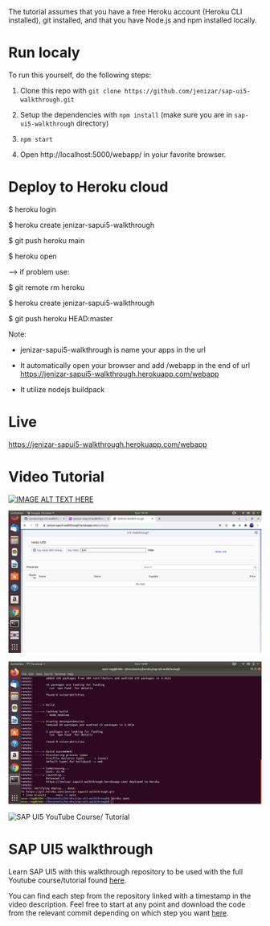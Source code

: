 The tutorial assumes that you have a free Heroku account (Heroku CLI installed), git installed, and that you have Node.js and npm installed locally.

# Run localy

To run this yourself, do the following steps:

1. Clone this repo with `git clone https://github.com/jenizar/sap-ui5-walkthrough.git`

2. Setup the dependencies with `npm install` (make sure you are in `sap-ui5-walkthrough` directory)

3. `npm start`

4. Open http://localhost:5000/webapp/ in yoiur favorite browser.

# Deploy to Heroku cloud

$ heroku login

$ heroku create jenizar-sapui5-walkthrough

$ git push heroku main

$ heroku open

--> if problem use:

$ git remote rm heroku

$ heroku create jenizar-sapui5-walkthrough

$ git push heroku HEAD:master

Note:

- jenizar-sapui5-walkthrough is name your apps in the url

- It automatically open your browser and add /webapp in the end of url https://jenizar-sapui5-walkthrough.herokuapp.com/webapp

- It utilize nodejs buildpack

# Live

https://jenizar-sapui5-walkthrough.herokuapp.com/webapp

# Video Tutorial

[![IMAGE ALT TEXT HERE](http://img.youtube.com/vi/3K-UskBagKg/0.jpg)](http://www.youtube.com/watch?v=3K-UskBagKg)

![alt text](https://github.com/jenizar/sap-ui5-walkthrough/blob/main/Screenshot/Screenshot%20from%202021-12-19%2015-18-09.png)

![alt text](https://github.com/jenizar/sap-ui5-walkthrough/blob/main/Screenshot/Screenshot%20from%202021-12-19%2016-09-08.png)


![SAP UI5 YouTube Course/ Tutorial](https://user-images.githubusercontent.com/19891236/95460237-996b5c00-096c-11eb-9417-b15a384e098c.png)

# SAP UI5 walkthrough

Learn SAP UI5 with this walkthrough repository to be used with the full Youtube course/tutorial found [here](https://youtu.be/mmSB85rWQ3w).
 
You can find each step from the repository linked with a timestamp in the video description. Feel free to start at any point and download the code from the relevant commit depending on which step you want [here](https://github.com/brandoncaulfield/sap-ui5-walkthrough/commits/main).


 
